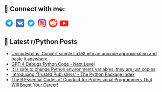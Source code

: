 ## 🔎 Connect with me:
[<img src="https://github.com/bullbesh/bullbesh/blob/main/images/Telegram.png" width="32" height="32" />](https://t.me/bullbesh)
[<img src="https://github.com/bullbesh/bullbesh/blob/main/images/VK.png" width="32" height="32" />](https://vk.com/bullbesh)
[<img src="https://github.com/bullbesh/bullbesh/blob/main/images/Twitter.png" width="32" height="32" />](https://twitter.com/bullbesh1)
[<img src="https://github.com/bullbesh/bullbesh/blob/main/images/Instagram.png" width="32" height="32" />](https://www.instagram.com/bullbesh)
[<img src="https://github.com/bullbesh/bullbesh/blob/main/images/Reddit.png" width="32" height="32" />](https://www.reddit.com/user/bullbesh)
[<img src="https://github.com/bullbesh/bullbesh/blob/main/images/YouTube.png" width="32" height="32" />](https://www.youtube.com/channel/UCtfjRs6uzgq5mfm8S06WTcg)

## 📕 Latest r/Python Posts
<!-- BLOG-POST-LIST:START -->
- [Unicodeitplus: Convert simple LaTeX into an unicode approximation and paste it anywhere.](https://www.reddit.com/r/Python/comments/12tguck/unicodeitplus_convert_simple_latex_into_an/)
- [GPT-4 Debugs Python Code - Next Level](https://www.reddit.com/r/Python/comments/12tgt3r/gpt4_debugs_python_code_next_level/)
- [It is safe to change Python environments variables, they are just copies](https://www.reddit.com/r/Python/comments/12tfljp/it_is_safe_to_change_python_environments/)
- [Introducing &#39;Trusted Publishers&#39; - The Python Package Index](https://www.reddit.com/r/Python/comments/12tffp7/introducing_trusted_publishers_the_python_package/)
- [The 6 Essential Codes of Conduct for Professional Programmers That Will Boost Your Career!](https://www.reddit.com/r/Python/comments/12tf3gx/the_6_essential_codes_of_conduct_for_professional/)
<!-- BLOG-POST-LIST:END -->
